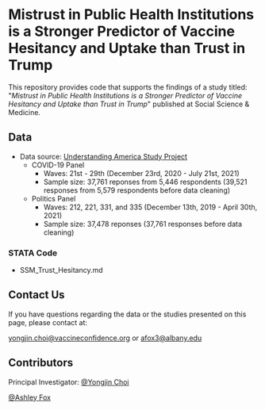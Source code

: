 # Mistrust in Public Health Institutions is a Stronger Predictor of Vaccine Hesitancy and Uptake than Trust in Trump

This repository provides code that supports the findings of a study titled: "*Mistrust in Public Health Institutions is a Stronger Predictor of Vaccine Hesitancy and Uptake than Trust in Trump*" published at Social Science & Medicine.

## Data

* Data source: [Understanding America Study Project](https://uasdata.usc.edu/index.php)
  * COVID-19 Panel
    - Waves: 21st - 29th (December 23rd, 2020 - July 21st, 2021)
    - Sample size: 37,761 reponses from 5,446 respondents (39,521 responses from 5,579 respondents before data cleaning)
  * Politics Panel
    - Waves: 212, 221, 331, and 335 (December 13th, 2019 - April 30th, 2021)
    - Sample size: 37,478 reponses (37,761 responses before data cleaning)

### STATA Code

  * SSM_Trust_Hesitancy.md

## Contact Us

If you have questions regarding the data or the studies presented on this page, please contact at:

[yongjin.choi@vaccineconfidence.org](yongjin.choi@vaccineconfidence.org) or [afox3@albany.edu](afox3@albany.edu)


## Contributors

Principal Investigator: [@Yongjin Choi](https://twitter.com/TheYongjinChoi)

[@Ashley Fox](https://twitter.com/ashfoxly)
